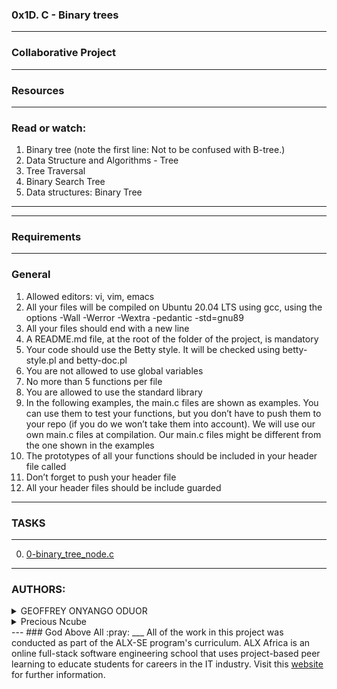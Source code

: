 ### 0x1D. C - Binary trees
---
### Collaborative Project ###
----
### Resources
----
### Read or watch:
1. Binary tree (note the first line: Not to be confused with B-tree.)
2. Data Structure and Algorithms - Tree
3. Tree Traversal
4. Binary Search Tree
5. Data structures: Binary Tree
---
---
### Requirements
---
### General
1. Allowed editors: vi, vim, emacs
2. All your files will be compiled on Ubuntu 20.04 LTS using gcc, using the options -Wall -Werror -Wextra -pedantic -std=gnu89
3. All your files should end with a new line
4. A README.md file, at the root of the folder of the project, is mandatory
5. Your code should use the Betty style. It will be checked using betty-style.pl and betty-doc.pl
6. You are not allowed to use global variables
7. No more than 5 functions per file
8. You are allowed to use the standard library
9. In the following examples, the main.c files are shown as examples. You can use them to test your functions, but you don’t have to push them to your repo (if you do we won’t take them into account). We will use our own main.c files at compilation. Our main.c files might be different from the one shown in the examples
10. The prototypes of all your functions should be included in your header file called [](binary_trees.h)
11. Don’t forget to push your header file
12. All your header files should be include guarded
---

### TASKS ###
---
0. [0-binary_tree_node.c](binary_trees)
---
### AUTHORS:
<details>
    <summary>GEOFFREY ONYANGO ODUOR</summary>
    <ul>
        <li>
            <a href="https://github.com/luckyhope1">Github</a>
        </li>
        <li>
            <a href="https://twitter.com/TomGeoffry">Twitter</a>
        </li>
        <li>
            <a href="https://geoffrytom@gmail.com">e-mail</a>
        </li>
    </ul>
  </details>
<details>
    <summary>Precious Ncube</summary>
    <ul>
        <li>
            <a href="https://github.com/pinkypre">Github</a>
        </li>
        <li>
            <a href="https://twitter.com/Preciou34673567">Twitter</a>
        </li>
        <li>
            <a href="https://preciouspncube@gmail.com">e-mail</a>
        </li>
    </ul>
  </details>
---
### God Above All  :pray:
___
All of the work in this project was conducted as part of the ALX-SE program's curriculum. ALX Africa is an online full-stack software engineering school that uses project-based peer learning to educate students for careers in the IT industry. Visit this <a href="https://www.alxafrica.com/software-engineering-2022">website</a> for further information.
